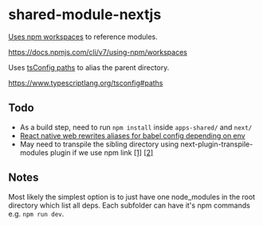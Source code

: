 # shared-module-nextjs

[Uses npm workspaces](https://github.com/mfbx9da4/shared-module-nextjs/blob/main/package.json#L4) to reference modules.

https://docs.npmjs.com/cli/v7/using-npm/workspaces

Uses [tsConfig paths](https://github.com/mfbx9da4/shared-module-nextjs/blob/main/next/tsconfig.json#L5) to alias the parent directory.

https://www.typescriptlang.org/tsconfig#paths

## Todo

- As a build step, need to run `npm install` inside `apps-shared/` and `next/`
- [React native web rewrites aliases for babel config depending on env](https://github.com/vercel/next.js/tree/master/examples/with-react-native-web)
- May need to transpile the sibling directory using next-plugin-transpile-modules plugin if we use npm link
  [[1]](https://github.com/vercel/next.js/issues/706) [[2]](https://www.npmjs.com/package/next-transpile-modules)

## Notes

Most likely the simplest option is to just have one node_modules in the root directory which list all deps.
Each subfolder can have it's npm commands e.g. `npm run dev`.
